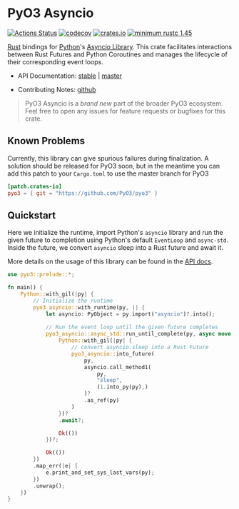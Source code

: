 # PyO3 Asyncio

[![Actions Status](https://github.com/awestlake87/pyo3-asyncio/workflows/CI/badge.svg)](https://github.com/awestlake87/pyo3-asyncio/actions)
[![codecov](https://codecov.io/gh/awestlake87/pyo3-asyncio/branch/master/graph/badge.svg)](https://codecov.io/gh/awestlake87/pyo3-asyncio)
[![crates.io](http://meritbadge.herokuapp.com/pyo3-asyncio)](https://crates.io/crates/pyo3-asyncio)
[![minimum rustc 1.45](https://img.shields.io/badge/rustc-1.45+-blue.svg)](https://rust-lang.github.io/rfcs/2495-min-rust-version.html)

[Rust](http://www.rust-lang.org/) bindings for [Python](https://www.python.org/)'s [Asyncio Library](https://docs.python.org/3/library/asyncio.html). This crate facilitates interactions between Rust Futures and Python Coroutines and manages the lifecycle of their corresponding event loops.

* API Documentation: [stable](https://docs.rs/pyo3-asyncio/) | [master](https://awestlake87.github.io/pyo3-asyncio/master/doc)

* Contributing Notes: [github](https://github.com/awestlake87/pyo3-asyncio/blob/master/Contributing.md)

> PyO3 Asyncio is a _brand new_ part of the broader PyO3 ecosystem. Feel free to open any issues for feature requests or bugfixes for this crate.

## Known Problems

Currently, this library can give spurious failures during finalization. A solution should be released for PyO3 soon, but in the meantime you can add this patch to your `Cargo.toml` to use the master branch for PyO3

```toml
[patch.crates-io]
pyo3 = { git = "https://github.com/PyO3/pyo3" }
```

## Quickstart

Here we initialize the runtime, import Python's `asyncio` library and run the given future to completion using Python's default `EventLoop` and `async-std`. Inside the future, we convert `asyncio` sleep into a Rust future and await it.

More details on the usage of this library can be found in the [API docs](https://awestlake87.github.io/pyo3-asyncio/master/doc).

```rust no_run
use pyo3::prelude::*;

fn main() {
    Python::with_gil(|py| {
        // Initialize the runtime
        pyo3_asyncio::with_runtime(py, || {
            let asyncio: PyObject = py.import("asyncio")?.into();
            
            // Run the event loop until the given future completes
            pyo3_asyncio::async_std::run_until_complete(py, async move {
                Python::with_gil(|py| {
                    // convert asyncio.sleep into a Rust Future
                    pyo3_asyncio::into_future(
                        py, 
                        asyncio.call_method1(
                            py, 
                            "sleep", 
                            (1.into_py(py),)
                        )?
                        .as_ref(py)
                    )
                })?
                .await?;

                Ok(())
            })?;

            Ok(())
        })
        .map_err(|e| {
            e.print_and_set_sys_last_vars(py);  
        })
        .unwrap();
    })
}
```